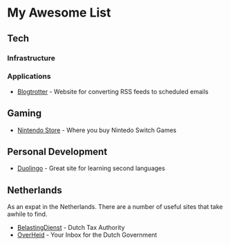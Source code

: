 # My Awesome List

## Tech

### Infrastructure

### Applications
- [Blogtrotter](https://blogtrottr.com) - Website for converting RSS feeds to scheduled emails

## Gaming
- [Nintendo Store](https://www.nintendo.nl) - Where you buy Nintedo Switch Games

## Personal Development
- [Duolingo](https://www.duolingo.com/learn) - Great site for learning second languages

## Netherlands
As an expat in the Netherlands. There are a number of useful sites that take awhile to find.

- [BelastingDienst](https://www.belastingdienst.nl/wps/wcm/connect/nl/home/content/inloggen-mijn-belastingdienst) - Dutch Tax Authority
- [OverHeid](https://mijn.overheid.nl/welkom/) - Your Inbox for the Dutch Government
